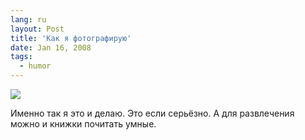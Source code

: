 ```yaml
---
lang: ru
layout: Post
title: 'Как я фотографирую'
date: Jan 16, 2008
tags:
  - humor
---
```


![](/images/blog/07-05-08-en-07-05-08-ru.gif)

Именно так я это и делаю. Это если серьёзно. А для развлечения можно и книжки почитать умные.
